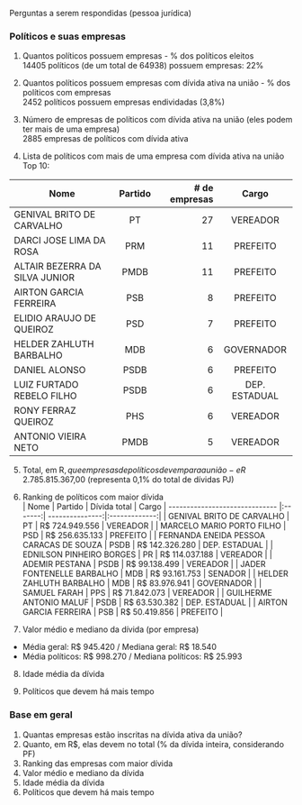 Perguntas a serem respondidas (pessoa jurídica)

### Políticos e suas empresas


1. Quantos políticos possuem empresas - % dos políticos eleitos  
14405 políticos (de um total de 64938) possuem empresas: 22%


2. Quantos políticos possuem empresas com dívida ativa na união - % dos políticos com empresas  
2452 políticos possuem empresas endividadas (3,8%)


3. Número de empresas de políticos com dívida ativa na união (eles podem ter mais de uma empresa)  
2885 empresas de políticos com dívida ativa


4. Lista de políticos com mais de uma empresa com dívida ativa na união  
Top 10:  

| Nome                            | Partido | # de empresas   |     Cargo
| ------------------------------  |:-------:| ---------------:|:-------------:|
| GENIVAL BRITO DE CARVALHO       | PT      |       27        | VEREADOR      |
| DARCI JOSE LIMA DA ROSA         | PRM     |       11        | PREFEITO      |
| ALTAIR BEZERRA DA SILVA JUNIOR  | PMDB    |       11        | PREFEITO      |
| AIRTON GARCIA FERREIRA          | PSB     |        8        | PREFEITO      |
| ELIDIO ARAUJO DE QUEIROZ        | PSD     |        7        | PREFEITO      |
| HELDER ZAHLUTH BARBALHO         | MDB     |        6        | GOVERNADOR    |
| DANIEL ALONSO                   | PSDB    |        6        | PREFEITO      |
| LUIZ FURTADO REBELO FILHO       | PSDB    |        6        | DEP. ESTADUAL |
| RONY FERRAZ QUEIROZ             | PHS     |        6        | VEREADOR      |
| ANTONIO VIEIRA NETO             | PMDB    |        5        | VEREADOR      |



5. Total, em R$, que empresas de políticos devem para a união - e % da dívida como um todo  
R$ 2.785.815.367,00 (representa 0,1% do total de dívidas PJ)


6. Ranking de políticos com maior dívida  
| Nome                                    | Partido | Dívida total    |     Cargo
| ------------------------------          |:-------:| ---------------:|:-------------:|
| GENIVAL BRITO DE CARVALHO               | PT      | R$ 724.949.556  | VEREADOR      |
| MARCELO MARIO PORTO FILHO               |	PSD     | R$ 256.635.133  | PREFEITO      |
| FERNANDA ENEIDA PESSOA CARACAS DE SOUZA | PSDB    | R$ 142.326.280  | DEP. ESTADUAL |
| EDNILSON PINHEIRO BORGES                | PR      | R$ 114.037.188  | VEREADOR      |
| ADEMIR PESTANA                          | PSDB    | R$  99.138.499  | VEREADOR      |
| JADER FONTENELLE BARBALHO               | MDB     | R$  93.161.753  | SENADOR       |
| HELDER ZAHLUTH BARBALHO                 | MDB     | R$  83.976.941  | GOVERNADOR    |
| SAMUEL FARAH                            | PPS     | R$  71.842.073  | VEREADOR      |
| GUILHERME ANTONIO MALUF                 | PSDB    | R$  63.530.382  | DEP. ESTADUAL |
| AIRTON GARCIA FERREIRA                  | PSB     | R$  50.419.856  | PREFEITO      |

7. Valor médio e mediano da dívida (por empresa)  
- Média geral: R\$ 945.420 / Mediana geral: R\$ 18.540
- Média políticos:  R\$ 998.270 / Mediana políticos: R\$ 25.993

8. Idade média da dívida


9. Políticos que devem há mais tempo


### Base em geral

1. Quantas empresas estão inscritas na dívida ativa da união?
2. Quanto, em R$, elas devem no total (% da dívida inteira, considerando PF)
3. Ranking das empresas com maior dívida
7. Valor médio e mediano da dívida
8. Idade média da dívida
9. Políticos que devem há mais tempo
